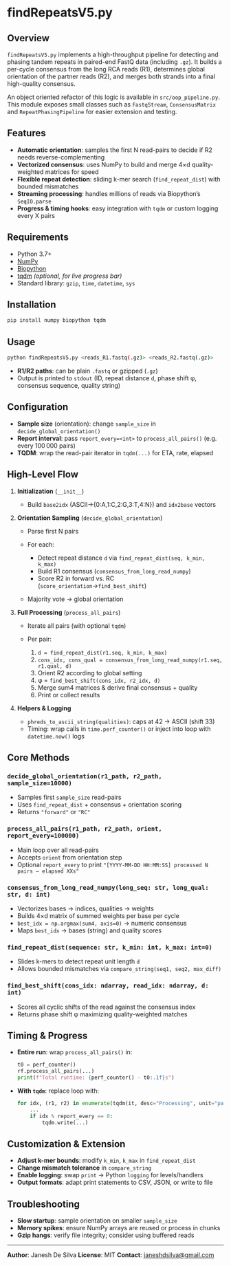 # findRepeatsV5.py

## Overview

`findRepeatsV5.py` implements a high-throughput pipeline for detecting and phasing tandem repeats in paired-end FastQ data (including `.gz`). It builds a per-cycle consensus from the long RCA reads (R1), determines global orientation of the partner reads (R2), and merges both strands into a final high-quality consensus.

An object oriented refactor of this logic is available in `src/oop_pipeline.py`.
This module exposes small classes such as `FastqStream`, `ConsensusMatrix` and
`RepeatPhasingPipeline` for easier extension and testing.

## Features

* **Automatic orientation**: samples the first N read-pairs to decide if R2 needs reverse-complementing
* **Vectorized consensus**: uses NumPy to build and merge 4×d quality-weighted matrices for speed
* **Flexible repeat detection**: sliding k-mer search (`find_repeat_dist`) with bounded mismatches
* **Streaming processing**: handles millions of reads via Biopython’s `SeqIO.parse`
* **Progress & timing hooks**: easy integration with `tqdm` or custom logging every X pairs

## Requirements

* Python 3.7+
* [NumPy](https://numpy.org/)
* [Biopython](https://biopython.org/)
* [tqdm](https://github.com/tqdm/tqdm) *(optional, for live progress bar)*
* Standard library: `gzip`, `time`, `datetime`, `sys`

## Installation

```bash
pip install numpy biopython tqdm
```

## Usage

```bash
python findRepeatsV5.py <reads_R1.fastq(.gz)> <reads_R2.fastq(.gz)>
```

* **R1/R2 paths**: can be plain `.fastq` or gzipped (`.gz`)
* Output is printed to `stdout` (ID, repeat distance `d`, phase shift φ, consensus sequence, quality string)

## Configuration

* **Sample size** (orientation): change `sample_size` in `decide_global_orientation()`
* **Report interval**: pass `report_every=<int>` to `process_all_pairs()` (e.g. every 100 000 pairs)
* **TQDM**: wrap the read-pair iterator in `tqdm(...)` for ETA, rate, elapsed

## High-Level Flow

1. **Initialization** (`__init__`)

   * Build `base2idx` (ASCII→{0\:A,1\:C,2\:G,3\:T,4\:N}) and `idx2base` vectors
2. **Orientation Sampling** (`decide_global_orientation`)

   * Parse first N pairs
   * For each:

     * Detect repeat distance `d` via `find_repeat_dist(seq, k_min, k_max)`
     * Build R1 consensus (`consensus_from_long_read_numpy`)
     * Score R2 in forward vs. RC (`score_orientation`→`find_best_shift`)
   * Majority vote → global orientation
3. **Full Processing** (`process_all_pairs`)

   * Iterate all pairs (with optional `tqdm`)
   * Per pair:

     1. `d = find_repeat_dist(r1.seq, k_min, k_max)`
     2. `cons_idx, cons_qual = consensus_from_long_read_numpy(r1.seq, r1.qual, d)`
     3. Orient R2 according to global setting
     4. φ = `find_best_shift(cons_idx, r2_idx, d)`
     5. Merge sum4 matrices & derive final consensus + quality
     6. Print or collect results
4. **Helpers & Logging**

   * `phreds_to_ascii_string(qualities)`: caps at 42 → ASCII (shift 33)
   * Timing: wrap calls in `time.perf_counter()` or inject into loop with `datetime.now()` logs

## Core Methods

### `decide_global_orientation(r1_path, r2_path, sample_size=10000)`

* Samples first `sample_size` read-pairs
* Uses `find_repeat_dist` + consensus + orientation scoring
* Returns `"forward"` or `"RC"`

### `process_all_pairs(r1_path, r2_path, orient, report_every=100000)`

* Main loop over all read-pairs
* Accepts `orient` from orientation step
* Optional `report_every` to print `"[YYYY-MM-DD HH:MM:SS] processed N pairs — elapsed XXs"`

### `consensus_from_long_read_numpy(long_seq: str, long_qual: str, d: int)`

* Vectorizes bases → indices, qualities → weights
* Builds 4×d matrix of summed weights per base per cycle
* `best_idx = np.argmax(sum4, axis=0)` → numeric consensus
* Maps `best_idx` → bases (string) and quality scores

### `find_repeat_dist(sequence: str, k_min: int, k_max: int=0)`

* Slides k-mers to detect repeat unit length `d`
* Allows bounded mismatches via `compare_string(seq1, seq2, max_diff)`

### `find_best_shift(cons_idx: ndarray, read_idx: ndarray, d: int)`

* Scores all cyclic shifts of the read against the consensus index
* Returns phase shift φ maximizing quality-weighted matches

## Timing & Progress

* **Entire run**: wrap `process_all_pairs()` in:

  ```python
  t0 = perf_counter()
  rf.process_all_pairs(...)
  print(f"Total runtime: {perf_counter() - t0:.1f}s")
  ```
* **With `tqdm`**: replace loop with:

  ```python
  for idx, (r1, r2) in enumerate(tqdm(it, desc="Processing", unit="pairs"), start=1):
      ...
      if idx % report_every == 0:
          tqdm.write(...)
  ```

## Customization & Extension

* **Adjust k-mer bounds**: modify `k_min`, `k_max` in `find_repeat_dist`
* **Change mismatch tolerance** in `compare_string`
* **Enable logging**: swap `print` → Python `logging` for levels/handlers
* **Output formats**: adapt print statements to CSV, JSON, or write to file

## Troubleshooting

* **Slow startup**: sample orientation on smaller `sample_size`
* **Memory spikes**: ensure NumPy arrays are reused or process in chunks
* **Gzip hangs**: verify file integrity; consider using buffered reads

---

**Author**: Janesh De Silva
**License**: MIT
**Contact**: [janeshdsilva@gmail.com](mailto:janeshdsilva@gmail.com)

